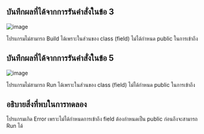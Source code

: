 ## บันทึกผลที่ได้จากการรันคำสั่งในข้อ 3

![image](https://github.com/Phetteepop/03376836-OOP-2566-Lab-05/assets/144197367/36d2f5bd-8179-4193-a650-65db43268785)


โปรแกรมไม่สามารถ Build ได้เพราะในส่วนของ class (field) ไม่ได้กำหนด public ในการเข้าถึง

## บันทึกผลที่ได้จากการรันคำสั่งในข้อ 5

![image](https://github.com/Phetteepop/03376836-OOP-2566-Lab-05/assets/144197367/ac0a86ee-6c98-44fe-a2d1-3428c2654ab0)


โปรแกรมไม่สามารถ Run ได้เพราะในส่วนของ class (field) ไม่ได้กำหนด public ในการเข้าถึง

## อธิบายสิ่งที่พบในการทดลอง

โปรแกรมเกิด Error เพราะไม่ได้กำหนดการเข้าถึง field ต้องกำหนดเป็น public ก่อนถึงจะสามารถ Run ได้
